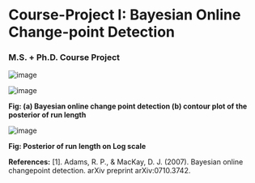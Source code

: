 # Course-Project I: Bayesian Online Change-point Detection 
### M.S. + Ph.D. Course Project

![image](https://github.com/deepanshuIITM/Bayesian-Online-Change-point-Detection/assets/137225940/2c5cf8ed-1b10-4371-a984-341121bb6007)

![image](https://github.com/deepanshuIITM/Bayesian-Online-Change-point-Detection/assets/137225940/b20645d8-db8b-4815-bed2-cf06068422ed)

**Fig: (a) Bayesian online change point detection (b) contour plot of the posterior of run length**

![image](https://github.com/deepanshuIITM/Bayesian-Online-Change-point-Detection/assets/137225940/2e4954c3-c8cc-4a02-b0a8-86df7a04cffe)

**Fig: Posterior of run length on Log scale**







**References:**
[1]. Adams, R. P., & MacKay, D. J. (2007). Bayesian online changepoint detection. arXiv preprint arXiv:0710.3742.
